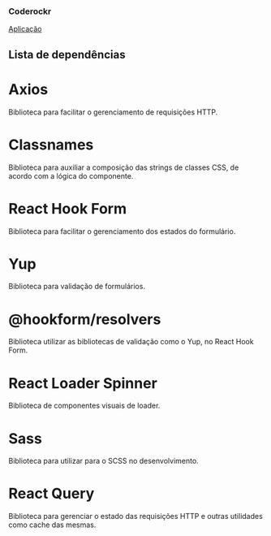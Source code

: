 ### Coderockr

[Aplicação](https://raphaamericano.github.io/coderockr/)

## Lista de dependências

# Axios
Biblioteca para facilitar o gerenciamento de requisições HTTP.

# Classnames
Biblioteca para auxiliar a composição das strings de classes CSS, de acordo com a lógica do componente.

# React Hook Form
Biblioteca para facilitar o gerenciamento dos estados do formulário.

# Yup
Biblioteca para validação de formulários.

# @hookform/resolvers
Biblioteca utilizar as bibliotecas de validação como o Yup, no React Hook Form.

# React Loader Spinner
Biblioteca de componentes visuais de loader.

# Sass
Biblioteca para utilizar para o SCSS no desenvolvimento.

# React Query
Biblioteca para gerenciar o estado das requisições HTTP e outras utilidades como cache das mesmas.




